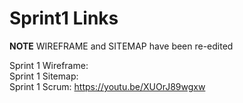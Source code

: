 # Sprint1 Links

**NOTE** WIREFRAME and SITEMAP have been re-edited

Sprint 1 Wireframe:  
Sprint 1 Sitemap:    
Sprint 1 Scrum:      https://youtu.be/XUOrJ89wgxw

